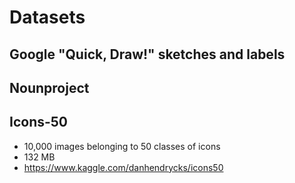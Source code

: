 # Datasets

## Google "Quick, Draw!" sketches and labels

## Nounproject

## Icons-50

* 10,000 images belonging to 50 classes of icons
* 132 MB
* https://www.kaggle.com/danhendrycks/icons50